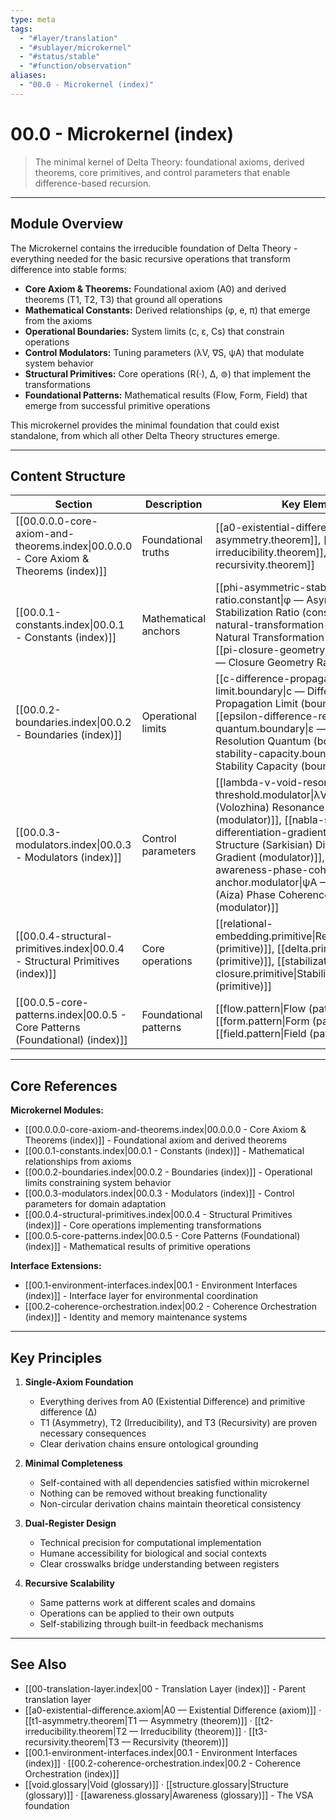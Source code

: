 ```yaml
---
type: meta
tags:
  - "#layer/translation"
  - "#sublayer/microkernel"
  - "#status/stable"
  - "#function/observation"
aliases:
  - "00.0 - Microkernel (index)"
---
```


# 00.0 - Microkernel (index)

> The minimal kernel of Delta Theory: foundational axioms, derived theorems, core primitives, and control parameters that enable difference-based recursion.

---

## Module Overview

The Microkernel contains the irreducible foundation of Delta Theory - everything needed for the basic recursive operations that transform difference into stable forms:

- **Core Axiom & Theorems:** Foundational axiom (A0) and derived theorems (T1, T2, T3) that ground all operations
- **Mathematical Constants:** Derived relationships (φ, e, π) that emerge from the axioms
- **Operational Boundaries:** System limits (c, ε, Cs) that constrain operations
- **Control Modulators:** Tuning parameters (λV, ∇S, ψA) that modulate system behavior
- **Structural Primitives:** Core operations (R(·), ∆, ⊚) that implement the transformations
- **Foundational Patterns:** Mathematical results (Flow, Form, Field) that emerge from successful primitive operations

This microkernel provides the minimal foundation that could exist standalone, from which all other Delta Theory structures emerge.

---

## Content Structure

| Section | Description | Key Elements |
|---------|-------------|--------------|
| [[00.0.0.0-core-axiom-and-theorems.index\|00.0.0.0 - Core Axiom & Theorems (index)]] | Foundational truths | [[a0-existential-difference.axiom]], [[t1-asymmetry.theorem]], [[t2-irreducibility.theorem]], [[t3-recursivity.theorem]] |
| [[00.0.1-constants.index\|00.0.1 - Constants (index)]] | Mathematical anchors | [[phi-asymmetric-stabilization-ratio.constant\|φ — Asymmetric Stabilization Ratio (constant)]], [[e-natural-transformation-rate.constant\|e — Natural Transformation Rate (constant)]], [[pi-closure-geometry-ratio.constant\|π — Closure Geometry Ratio (constant)]] |
| [[00.0.2-boundaries.index\|00.0.2 - Boundaries (index)]] | Operational limits | [[c-difference-propagation-limit.boundary\|c — Difference Propagation Limit (boundary)]], [[epsilon-difference-resolution-quantum.boundary\|ε — Difference Resolution Quantum (boundary)]], [[cs-stability-capacity.boundary\|Cs — Stability Capacity (boundary)]] |
| [[00.0.3-modulators.index\|00.0.3 - Modulators (index)]] | Control parameters | [[lambda-v-void-resonance-threshold.modulator\|λV — Void (Volozhina) Resonance Threshold (modulator)]], [[nabla-s-structure-differentiation-gradient.modulator\|∇S — Structure (Sarkisian) Differentiation Gradient (modulator)]], [[psi-a-awareness-phase-coherence-anchor.modulator\|ψA — Awareness (Aiza) Phase Coherence Anchor (modulator)]] |
| [[00.0.4-structural-primitives.index\|00.0.4 - Structural Primitives (index)]] | Core operations | [[relational-embedding.primitive\|RelationalEmbedding (primitive)]], [[delta.primitive\|Delta (primitive)]], [[stabilization-closure.primitive\|Stabilization (Closure) (primitive)]] |
| [[00.0.5-core-patterns.index\|00.0.5 - Core Patterns (Foundational) (index)]] | Foundational patterns | [[flow.pattern\|Flow (pattern)]], [[form.pattern\|Form (pattern)]], [[field.pattern\|Field (pattern)]] |

---

## Core References

**Microkernel Modules:**
- [[00.0.0.0-core-axiom-and-theorems.index|00.0.0.0 - Core Axiom & Theorems (index)]] - Foundational axiom and derived theorems
- [[00.0.1-constants.index|00.0.1 - Constants (index)]] - Mathematical relationships from axioms
- [[00.0.2-boundaries.index|00.0.2 - Boundaries (index)]] - Operational limits constraining system behavior
- [[00.0.3-modulators.index|00.0.3 - Modulators (index)]] - Control parameters for domain adaptation
- [[00.0.4-structural-primitives.index|00.0.4 - Structural Primitives (index)]] - Core operations implementing transformations
- [[00.0.5-core-patterns.index|00.0.5 - Core Patterns (Foundational) (index)]] - Mathematical results of primitive operations

**Interface Extensions:**
- [[00.1-environment-interfaces.index|00.1 - Environment Interfaces (index)]] - Interface layer for environmental coordination
- [[00.2-coherence-orchestration.index|00.2 - Coherence Orchestration (index)]] - Identity and memory maintenance systems

---

## Key Principles

1. **Single-Axiom Foundation**
   - Everything derives from A0 (Existential Difference) and primitive difference (∆)
   - T1 (Asymmetry), T2 (Irreducibility), and T3 (Recursivity) are proven necessary consequences
   - Clear derivation chains ensure ontological grounding

2. **Minimal Completeness**
   - Self-contained with all dependencies satisfied within microkernel
   - Nothing can be removed without breaking functionality
   - Non-circular derivation chains maintain theoretical consistency

3. **Dual-Register Design**
   - Technical precision for computational implementation
   - Humane accessibility for biological and social contexts
   - Clear crosswalks bridge understanding between registers

4. **Recursive Scalability**
   - Same patterns work at different scales and domains
   - Operations can be applied to their own outputs
   - Self-stabilizing through built-in feedback mechanisms

---

## See Also

- [[00-translation-layer.index|00 - Translation Layer (index)]] - Parent translation layer
- [[a0-existential-difference.axiom|A0 — Existential Difference (axiom)]] · [[t1-asymmetry.theorem|T1 — Asymmetry (theorem)]] · [[t2-irreducibility.theorem|T2 — Irreducibility (theorem)]] · [[t3-recursivity.theorem|T3 — Recursivity (theorem)]]
- [[00.1-environment-interfaces.index|00.1 - Environment Interfaces (index)]] · [[00.2-coherence-orchestration.index|00.2 - Coherence Orchestration (index)]]
- [[void.glossary|Void (glossary)]] · [[structure.glossary|Structure (glossary)]] · [[awareness.glossary|Awareness (glossary)]] - The VSA foundation